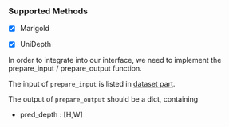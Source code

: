 ### Supported Methods
- [x] Marigold
- [x] UniDepth 


In order to integrate into our interface, we need to implement the prepare_input / prepare_output function.

The input of `prepare_input` is listed in [dataset part](../dataset/Readme.md).

The output of `prepare_output` should be a dict, containing 
- pred_depth : [H,W]
